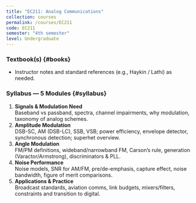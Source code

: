 ```yaml
---
title: "EC211: Analog Communications"
collection: courses
permalink: /courses/EC211
code: EC211
semester: "4th semester"
level: Undergraduate
---
```




### Textbook(s) {#books}
- Instructor notes and standard references (e.g., Haykin / Lathi) as needed.

### Syllabus — 5 Modules {#syllabus}
1. **Signals & Modulation Need**  
   Baseband vs passband, spectra, channel impairments, why modulation, taxonomy of analog schemes.
2. **Amplitude Modulation**  
   DSB-SC, AM (DSB-LC), SSB, VSB; power efficiency, envelope detector, synchronous detection; superhet overview.
3. **Angle Modulation**  
   FM/PM definitions, wideband/narrowband FM, Carson’s rule, generation (Varactor/Armstrong), discriminators & PLL.
4. **Noise Performance**  
   Noise models, SNR for AM/FM, pre/de-emphasis, capture effect, noise bandwidth, figure of merit comparisons.
5. **Applications & Practice**  
   Broadcast standards, aviation comms, link budgets, mixers/filters, constraints and transition to digital.
